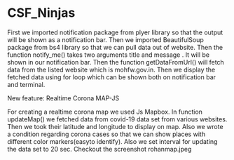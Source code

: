 # CSF_Ninjas

First we imported notification package from plyer library so that the output will be shown as a notification bar.
Then we imported BeautifulSoup package from bs4 library so that we can pull data out of website.
Then the function notify_me() takes two arguments title and message . It will be shown in our notification bar.
Then the function getDataFromUrl() will fetch data from the listed website which is mohfw.gov.in.
Then we display the fetched data using for loop which can be shown both on notification bar and terminal.

New feature: Realtime Corona MAP-JS

For creating a realtime corona map we used Js Mapbox.
In function updateMap() we fetched data from covid-19 data set from various websites.
Then we took their latitude and longitude to display on map.
Also we wrote a condition regarding corona cases so that we can show places with different color markers(easyto identify).
Also we set interval for updating the data set to 20 sec.
Checkout the screenshot rohanmap.jpeg
